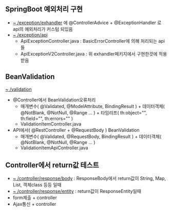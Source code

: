 ## SpringBoot 예외처리 구현
* [ ~ /exception/exhandler](https://github.com/doriver/ThymeleafController/tree/master/src/main/java/com/example/demo/exception/exhandler
) 에 @ControllerAdvice + @ExceptionHandler 로 api의 예외처리가 커스텀 되있음
* [ ~ /exception/api](https://github.com/doriver/ThymeleafController/tree/master/src/main/java/com/example/demo/exception/api)
  * ApiExceptionController.java : BasicErrorController에 의해 처리되는 api들
  * ApiExceptionV2Controller.java : 위 exhandler페키지에서 구현한것에 적용 받음
 
## BeanValidation
[ ~ /validation](https://github.com/doriver/ThymeleafController/tree/master/src/main/java/com/example/demo/validation)
* @Controller에서 BeanValidation오류처리
  * 매개변수( @Validated, @ModelAttribute, BindingResult ) + 데이터객체( @NotBlank, @NotNull, @Range ... ) + 타임리프( th:object="", th:field="", th:errors="" )
  * ValidationItemController.java
* API에서( @RestController + @RequestBody ) BeanValidation
  * 매개변수( @Validated, @RequestBody, BindingResult ) + 데이터객체( @NotBlank, @NotNull, @Range ... )
  * ValidationItemApiController.java
## Controller에서 return값 테스트
* [ ~ /controller/response/body](https://github.com/doriver/ThymeleafController/tree/master/src/main/java/com/example/demo/controller/response/body) : ResponseBody에서 return값이 String, Map, List, 객체class 등등 일때
* [ ~ /controller/response/entity](https://github.com/doriver/ThymeleafController/tree/master/src/main/java/com/example/demo/controller/response/entity) : return값이 ResponseEntity일때
* form제출 + controller
* Ajax통신 + controller    
